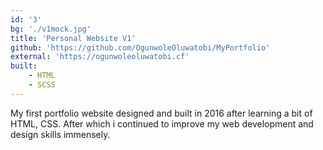 ```yaml
---
id: '3'
bg: './v1mock.jpg'
title: 'Personal Website V1'
github: 'https://github.com/OgunwoleOluwatobi/MyPortfolio'
external: 'https://ogunwoleoluwatobi.cf'
built:
    - HTML
    - SCSS
---
```


My first portfolio website designed and built in 2016 after learning a bit of HTML, CSS. After which i continued to improve my web development and design skills immensely. 